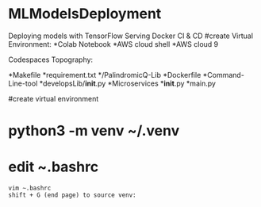 # MLModelsDeployment
Deploying models with TensorFlow Serving  Docker
CI & CD 
#create Virtual Environment:
  *Colab Notebook
  *AWS cloud shell 
  *AWS cloud 9

Codespaces Topography:

  *Makefile
  *requirement.txt
  */PalindromicQ-Lib
  *Dockerfile
  *Command-Line-tool
  *developsLib/__init__.py
  *Microservices 
  *__init__.py
  *main.py

#create virtual environment 
  # python3 -m venv ~/.venv
  # edit ~.bashrc
    vim ~.bashrc 
    shift + G (end page) to source venv:
  
    
    
